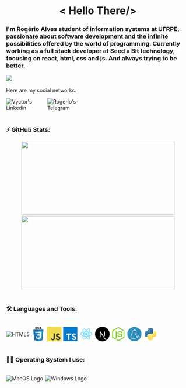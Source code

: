 <h1 align="center">
  < Hello There/>
</h1>

### I'm Rogério Alves student of information systems at UFRPE, passionate about software development and the infinite possibilities offered by the world of programming. Currently working as a full stack developer at Seed a Bit technology, focusing on react, html, css and js. And always trying to be better.

<img src="https://badges.pufler.dev/visits/JoouJoou/JoouJoou?logo=google-analytics&labelColor=0D0D0F" />
<br />

Here are my social networks.

<a href="https://www.linkedin.com/in/rog%C3%A9rio-alves-17797320a/" target="_blank">
  <img align="left" alt="Vyctor's Linkedin" width="113px" src="https://img.shields.io/badge/LinkedIn-0077B5?style=for-the-badge&logo=linkedin&logoColor=white" />
</a>
<a href="https://t.me/JouuJoou" target="_blank">
  <img align="left" alt="Rogerio's Telegram" width="117px" src="https://img.shields.io/badge/Telegram-2CA5E0?style=for-the-badge&logo=telegram&logoColor=white" />
</a>

<br />
<br />
<br />

### :zap: GitHub Stats:

<div align="center">
  <a href="https://github.com/JoouJoou">
    <img height="200px" width="420px" src="https://github-readme-stats.vercel.app/api?username=JoouJoou&show_icons=true&theme=midnight-purple&include_all_commits=true&count_private=true"/>
    <img height="200px" width="420px" src="https://github-readme-stats.vercel.app/api/top-langs/?username=JoouJoou&layout=compact&langs_count=7&theme=midnight-purple"/>
  </a>
</div>
<br />


### 🛠️ Languages and Tools:
<div style="display: inline_block" align="left"><br>
  <img align="center" alt="HTML5" width="60px" src="https://img.shields.io/badge/HTML5-E34F26?style=for-the-badge&logo=html5&logoColor=white" />
  <img align="center" alt="CSS3" width="40px" src="https://raw.githubusercontent.com/github/explore/80688e429a7d4ef2fca1e82350fe8e3517d3494d/topics/css/css.png" />
  <img align="center" alt="JavaScript" width="40px" src="https://raw.githubusercontent.com/github/explore/80688e429a7d4ef2fca1e82350fe8e3517d3494d/topics/javascript/javascript.png" />
  <img align="center" alt="TypeScript" width="40px" src="https://raw.githubusercontent.com/devicons/devicon/master/icons/typescript/typescript-original.svg" />
  <img align="center" alt="React" width="40px" src="https://raw.githubusercontent.com/github/explore/80688e429a7d4ef2fca1e82350fe8e3517d3494d/topics/react/react.png" />
  <img align="center" alt="NextJS" width="40px" src="https://raw.githubusercontent.com/devicons/devicon/master/icons/nextjs/nextjs-original.svg" />
  <img align="center" alt="NodeJS" width="40px" src="https://raw.githubusercontent.com/devicons/devicon/master/icons/nodejs/nodejs-original.svg" />
  <img align="center" alt="Yarn" width="40px" src="https://raw.githubusercontent.com/devicons/devicon/master/icons/yarn/yarn-original.svg" />
  <img align="center" alt="Python" width="40px" src="https://raw.githubusercontent.com/devicons/devicon/master/icons/python/python-original.svg" />
</div>

<br />

### :man_technologist: Operating System I use:

<div><br />
  <img align="left" alt="MacOS Logo" width="107px" src="https://img.shields.io/badge/mac%20os-000000?style=for-the-badge&logo=apple&logoColor=white" />
  <img align="left" alt="Windows Logo" width="120px" src="https://img.shields.io/badge/Windows-0078D6?style=for-the-badge&logo=windows&logoColor=white" />
</div>
